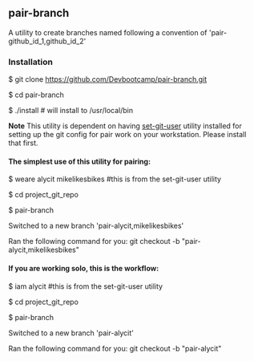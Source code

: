 ## pair-branch

A utility to create branches named following a convention of 'pair-github_id_1,github_id_2'

### Installation

  $ git clone https://github.com/Devbootcamp/pair-branch.git
  
  $ cd pair-branch
  
  $ ./install # will install to /usr/local/bin

**Note** This utility is dependent on having [set-git-user](../../../set-git-user) utility installed for setting up the git config for pair work on your workstation. Please install that first.

#### The simplest use of this utility for pairing: 

  $ weare alycit mikelikesbikes  #this is from the set-git-user utility
  
  $ cd project_git_repo
  
  $ pair-branch
  
  Switched to a new branch 'pair-alycit,mikelikesbikes'
  
  Ran the following command for you: git checkout -b "pair-alycit,mikelikesbikes"

#### If you are working solo, this is the workflow:

  $ iam alycit  #this is from the set-git-user utility
  
  $ cd project_git_repo
  
  $ pair-branch
  
  Switched to a new branch 'pair-alycit'
  
  Ran the following command for you: git checkout -b "pair-alycit"
